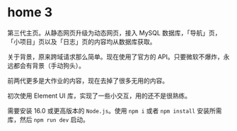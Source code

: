 # home 3

第三代主页。从静态网页升级为动态网页，接入 MySQL 数据库，「导航」页，「小项目」页以及「日志」页的内容均从数据库获取。

关于背景，原来跨域请求那么简单。现在使用了官方的 API。只要微软不爆炸，永远都会有背景（手动狗头）。

前两代更多是大作业的内容，现在去掉了很多无用的内容。

初次使用 Element UI 库，实现了一些小交互，用的还不是很熟练。

需要安装 16.0 或更高版本的 `Node.js`。使用 `npm i` 或者 `npm install` 安装所需库，然后 `npm run dev` 启动。
